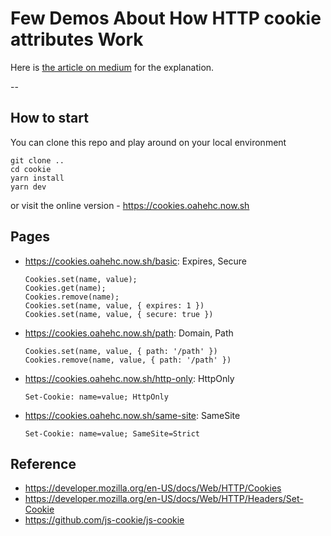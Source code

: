 # Few Demos About How HTTP cookie attributes Work

Here is [the article on medium](https://medium.com/@oahehc/something-about-http-cookie-you-might-not-know-before-fcb4300af9b5) for the explanation.

--

## How to start

You can clone this repo and play around on your local environment

```
git clone ..
cd cookie
yarn install
yarn dev
```

or visit the online version - https://cookies.oahehc.now.sh

## Pages

- https://cookies.oahehc.now.sh/basic: Expires, Secure
  ```
  Cookies.set(name, value);
  Cookies.get(name);
  Cookies.remove(name);
  Cookies.set(name, value, { expires: 1 })
  Cookies.set(name, value, { secure: true })
  ```
- https://cookies.oahehc.now.sh/path: Domain, Path
  ```
  Cookies.set(name, value, { path: '/path' })
  Cookies.remove(name, value, { path: '/path' })
  ```
- https://cookies.oahehc.now.sh/http-only: HttpOnly
  ```
  Set-Cookie: name=value; HttpOnly
  ```
- https://cookies.oahehc.now.sh/same-site: SameSite
  ```
  Set-Cookie: name=value; SameSite=Strict
  ```

## Reference

- https://developer.mozilla.org/en-US/docs/Web/HTTP/Cookies
- https://developer.mozilla.org/en-US/docs/Web/HTTP/Headers/Set-Cookie
- https://github.com/js-cookie/js-cookie
